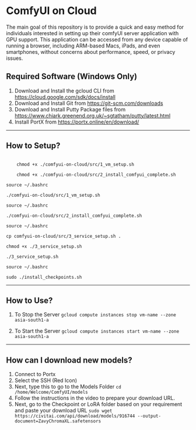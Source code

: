 # ComfyUI on Cloud
The main goal of this repository is to provide a quick and easy method for individuals interested in setting up their comfyUI server application with GPU support. This application can be accessed from any device capable of running a browser, including ARM-based Macs, iPads, and even smartphones, without concerns about performance, speed, or privacy issues.


## Required Software (Windows Only)
1. Download and Install the gcloud CLI from https://cloud.google.com/sdk/docs/install
2. Download and Install Git from https://git-scm.com/downloads
3. Download and Install Putty Package files from https://www.chiark.greenend.org.uk/~sgtatham/putty/latest.html
4. Install PortX from https://portx.online/en/download/

---
## How to Setup?
``` git clone https://github.com/akhramshaik/comfyui-on-cloud.git

    chmod +x ./comfyui-on-cloud/src/1_vm_setup.sh
```

``` 
    chmod +x ./comfyui-on-cloud/src/2_install_comfyui_complete.sh
 ```

``` source ~/.bashrc ```

``` ./comfyui-on-cloud/src/1_vm_setup.sh ```

``` source ~/.bashrc ```

``` ./comfyui-on-cloud/src/2_install_comfyui_complete.sh ```

``` source ~/.bashrc ```

``` cp comfyui-on-cloud/src/3_service_setup.sh . ```

``` chmod +x ./3_service_setup.sh ```

``` ./3_service_setup.sh ```

``` source ~/.bashrc ``` 

``` sudo ./install_checkpoints.sh ```

---
## How to Use?

1. To Stop the Server ``` gcloud compute instances stop vm-name --zone asia-south1-a ```

2. To Start the Server ``` gcloud compute instances start vm-name --zone asia-south1-a ```

---
##  How can I download new models?
1. Connect to Portx
2. Select the SSH (Red Icon)
3. Next, type this to go to the Models Folder
   ``` cd /home/Welcome/ComfyUI/models ```
4. Follow the instructions in the video to prepare your download URL.
5. Next, go to the Checkpoint or LoRA folder based on your requirement and paste your download URL
   ``` sudo wget https://civitai.com/api/download/models/916744 --output-document=ZavyChromaXL.safetensors ```

